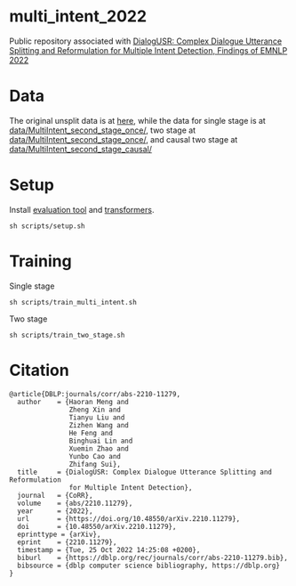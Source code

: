 # multi_intent_2022
Public repository associated with [DialogUSR: Complex Dialogue Utterance Splitting and Reformulation for Multiple Intent Detection, Findings of EMNLP 2022](https://arxiv.org/abs/2210.11279)

# Data
The original unsplit data is at [here](https://github.com/MrZhengXin/multi_intent_2022/blob/main/data/MultiIntent/data.xlsx), 
while the data for single stage is at [data/MultiIntent_second_stage_once/](https://github.com/MrZhengXin/multi_intent_2022/tree/main/data/MultiIntent_second_stage_once),
two stage at [data/MultiIntent_second_stage_once/](https://github.com/MrZhengXin/multi_intent_2022/tree/main/data/MultiIntent_second_stage_once),
and causal two stage at [data/MultiIntent_second_stage_causal/](https://github.com/MrZhengXin/multi_intent_2022/tree/main/data/MultiIntent_second_stage_causal)

# Setup
Install [evaluation tool](https://github.com/tuetschek/e2e-metrics) and [transformers](https://github.com/huggingface/transformers).
```
sh scripts/setup.sh
```

# Training
Single stage
```
sh scripts/train_multi_intent.sh
```
Two stage
```
sh scripts/train_two_stage.sh
```

# Citation
```
@article{DBLP:journals/corr/abs-2210-11279,
  author    = {Haoran Meng and
               Zheng Xin and
               Tianyu Liu and
               Zizhen Wang and
               He Feng and
               Binghuai Lin and
               Xuemin Zhao and
               Yunbo Cao and
               Zhifang Sui},
  title     = {DialogUSR: Complex Dialogue Utterance Splitting and Reformulation
               for Multiple Intent Detection},
  journal   = {CoRR},
  volume    = {abs/2210.11279},
  year      = {2022},
  url       = {https://doi.org/10.48550/arXiv.2210.11279},
  doi       = {10.48550/arXiv.2210.11279},
  eprinttype = {arXiv},
  eprint    = {2210.11279},
  timestamp = {Tue, 25 Oct 2022 14:25:08 +0200},
  biburl    = {https://dblp.org/rec/journals/corr/abs-2210-11279.bib},
  bibsource = {dblp computer science bibliography, https://dblp.org}
}
```
